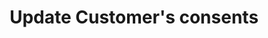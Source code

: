 ---
title: Update Customer's consents
type: endpoint
category: 639ba2628407100061f5faac
slug: update-customers-consents
parentDoc: 639ba2658407100061f5fab7
hidden: false
order: 8
---